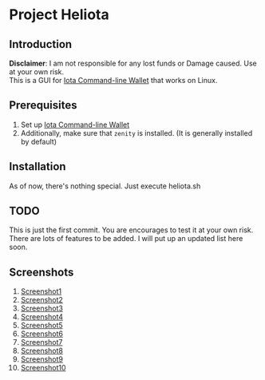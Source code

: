 # Project Heliota

## Introduction
**Disclaimer**: I am not responsible for any lost funds or Damage caused. Use at
your own risk.<br>
This is a GUI for [Iota Command-line Wallet](https://github.com/MichaelSchwab/iota-commandline-wallet)
that works on Linux.

## Prerequisites
1. Set up [Iota Command-line Wallet](https://github.com/MichaelSchwab/iota-commandline-wallet)
2. Additionally, make sure that `zenity` is installed. (It is generally installed
  by default)

## Installation
As of now, there's nothing special. Just execute heliota.sh

## TODO
This is just the first commit. You are encourages to test it at your own risk.
There are lots of features to be added. I will put up an updated list here soon.

## Screenshots
1. [Screenshot1](https://drive.google.com/open?id=1GoJ9tf9cB3qQH3HAScITDXPUfCp797dQ)
2. [Screenshot2](https://drive.google.com/open?id=1tSw-dKpMWpfvsj7PyMFfNv0d6-iRXQT-)
3. [Screenshot3](https://drive.google.com/open?id=1wYb2458dhLGvA3qn6jrPxg1ikGMCAVkp)
4. [Screenshot4](https://drive.google.com/open?id=1irKPTvYrCUAR2xzkaFMeVIi-OcJ9FiYG)
5. [Screenshot5](https://drive.google.com/open?id=13v0blkgva7DJgzXIiwzNCEuCJLWjzmsz)
6. [Screenshot6](https://drive.google.com/open?id=1sWb5s6kVkI22XUjU84Aw3Erbdbj7Uk4a)
7. [Screenshot7](https://drive.google.com/open?id=1HFtwCyRtgvDv4cB-Wd4FrM79WmhUWHRG)
8. [Screenshot8](https://drive.google.com/open?id=1aznDVlNhQi6kbxBeh6Wom5_p_ttojqyX)
9. [Screenshot9](https://drive.google.com/open?id=1DLip1BrSb0TWUL_uzkHUM99NwvfGa_B3)
10. [Screenshot10](https://drive.google.com/open?id=1PNMEQGgmDBLoS21IOe23OYdmm-UKAQgj)
